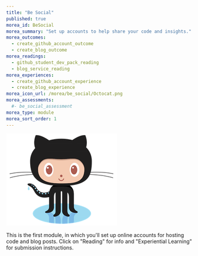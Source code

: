 ```yaml
---
title: "Be Social"
published: true
morea_id: BeSocial
morea_summary: "Set up accounts to help share your code and insights."
morea_outcomes:
  - create_github_account_outcome
  - create_blog_outcome
morea_readings:
  - github_student_dev_pack_reading
  - blog_service_reading
morea_experiences:
  - create_github_account_experience
  - create_blog_experience
morea_icon_url: /morea/be_social/Octocat.png
morea_assessments:
  #- be_social_assessment
morea_type: module
morea_sort_order: 1
---
```

![octocat](/morea/be_social/Octocat.png)

This is the first module, in which you'll set up online accounts for hosting code and blog posts. Click on "Reading" for info and "Experiential Learning" for submission instructions.
